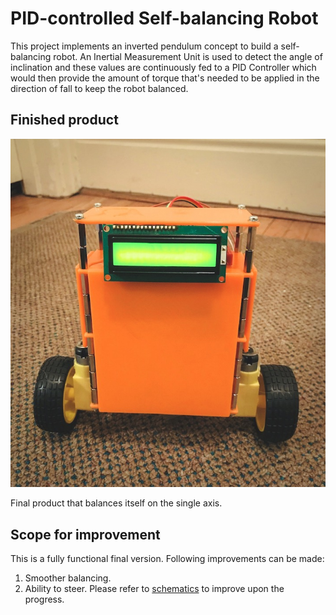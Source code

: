 # PID-controlled Self-balancing Robot
This project implements an inverted pendulum concept to build a self-balancing robot. An Inertial Measurement Unit is used to detect the angle of inclination and these values are continuously fed to a PID Controller which would then provide the amount of torque that's needed to be applied in the direction of fall to keep the robot balanced.
## Finished product
![Final product](docs/self_balancing_robot.JPG?raw=true "Final product")

Final product that balances itself on the single axis.

## Scope for improvement
This is a fully functional final version. Following improvements can be made:
1. Smoother balancing.
2. Ability to steer.
Please refer to [schematics](/schematics) to improve upon the progress.
